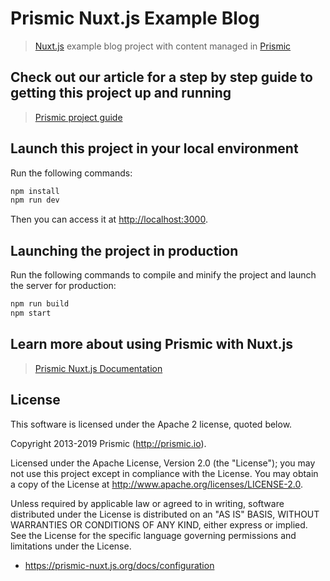 # Prismic Nuxt.js Example Blog

> [Nuxt.js](https://nuxtjs.org) example blog project with content managed in [Prismic](https://prismic.io)

## Check out our article for a step by step guide to getting this project up and running

> [Prismic project guide](https://user-guides.prismic.io/examples/nuxt-js-samples/create-a-sample-blog-with-prismic-and-nuxt)

## Launch this project in your local environment

Run the following commands:

```bash
npm install
npm run dev
```

Then you can access it at [http://localhost:3000](http://localhost:3000).

## Launching the project in production

Run the following commands to compile and minify the project and launch the server for production:

```bash
npm run build
npm start
```

## Learn more about using Prismic with Nuxt.js

> [Prismic Nuxt.js Documentation](https://prismic.io/docs/vuejs/getting-started/prismic-nuxt)

## License

This software is licensed under the Apache 2 license, quoted below.

Copyright 2013-2019 Prismic (http://prismic.io).

Licensed under the Apache License, Version 2.0 (the "License"); you may not use this project except in compliance with the License. You may obtain a copy of the License at http://www.apache.org/licenses/LICENSE-2.0.

Unless required by applicable law or agreed to in writing, software distributed under the License is distributed on an "AS IS" BASIS, WITHOUT WARRANTIES OR CONDITIONS OF ANY KIND, either express or implied. See the License for the specific language governing permissions and limitations under the License.

- https://prismic-nuxt.js.org/docs/configuration
